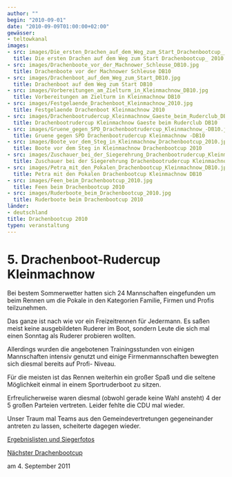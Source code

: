 ```yaml
---
author: ""
begin: "2010-09-01"
date: "2010-09-09T01:00:00+02:00"
gewässer:
- teltowkanal
images:
- src: images/Die_ersten_Drachen_auf_dem_Weg_zum_Start_Drachenbootcup__2010.jpg
  title: Die ersten Drachen auf dem Weg zum Start Drachenbootcup_ 2010
- src: images/Drachenboote_vor_der_Machnower_Schleuse_DB10.jpg
  title: Drachenboote vor der Machnower Schleuse DB10
- src: images/Drachenboot_auf_dem_Weg_zum_Start_DB10.jpg
  title: Drachenboot auf dem Weg zum Start DB10
- src: images/Vorbereitungen_am_Zielturm_in_Kleinmachnow_DB10.jpg
  title: Vorbereitungen am Zielturm in Kleinmachnow DB10
- src: images/Festgelaende_Drachenboot_Kleinmachnow_2010.jpg
  title: Festgelaende Drachenboot Kleinmachnow 2010
- src: images/Drachenbootrudercup_Kleinmachnow_Gaeste_beim_Ruderclub_DB10.jpg
  title: Drachenbootrudercup Kleinmachnow Gaeste beim Ruderclub DB10
- src: images/Gruene_gegen_SPD_Drachenbootrudercup_Kleinmachnow_-DB10.jpg
  title: Gruene gegen SPD Drachenbootrudercup Kleinmachnow -DB10
- src: images/Boote_vor_dem_Steg_in_Kleinmachnow_Drachenbootcup_2010.jpg
  title: Boote vor dem Steg in Kleinmachnow Drachenbootcup 2010
- src: images/Zuschauer_bei_der_Siegerehrung_Drachenbootrudercup_Kleinmachnow_2010.jpg
  title: Zuschauer bei der Siegerehrung Drachenbootrudercup Kleinmachnow 2010
- src: images/Petra_mit_den_Pokalen_Drachenbootcup_Kleinmachnow_DB10.jpg
  title: Petra mit den Pokalen Drachenbootcup Kleinmachnow DB10
- src: images/Feen_beim_Drachenbootcup_2010.jpg
  title: Feen beim Drachenbootcup 2010
- src: images/Ruderboote_beim_Drachenbootcup_2010.jpg
  title: Ruderboote beim Drachenbootcup 2010
länder:
- deutschland
title: Drachenbootcup 2010
typen: veranstaltung
---
```


# 5. Drachenboot-Rudercup Kleinmachnow


Bei bestem Sommerwetter hatten sich 24 Mannschaften eingefunden um beim Rennen um die Pokale in den Kategorien Familie, Firmen und Profis teilzunehmen.

Das ganze ist nach wie vor ein Freizeitrennen für Jedermann. Es saßen meist keine ausgebildeten Ruderer im Boot, sondern Leute die sich mal einen Sonntag als Ruderer probieren wollten.

Allerdings wurden die angebotenen Trainingsstunden von einigen Mannschaften intensiv genutzt und einige Firmenmannschaften bewegten sich diesmal bereits auf Profi- Niveau.

Für die meisten ist das Rennen weiterhin ein großer Spaß und die seltene Möglichkeit einmal in einem Sportruderboot zu sitzen.

Erfreulicherweise waren diesmal (obwohl gerade keine Wahl ansteht) 4 der 5 großen Parteien vertreten. Leider fehlte die CDU mal wieder.

Unser Traum mal Teams aus den Gemeindevertretungen gegeneinander antreten zu lassen, scheiterte dagegen wieder.

[Ergebnislisten und Siegerfotos](/berichte/2010/ergebnisse_drachenbootcup_2010)

[Nächster Drachenbootcup](/berichte/2012/drachenbootrudercup_2013)

am 4. September 2011
